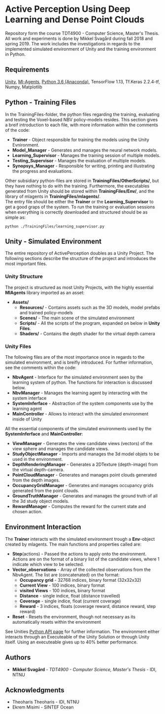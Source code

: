 # Active Perception Using Deep Learning and Dense Point Clouds

Repository form the course TDT4900 - Computer Science, Master's Thesis. All work and experiments is done by Mikkel Svagård during fall 2018 and spring 2019.
The work includes the investigations in regards to the implemented simulated environment of Unity and the training environment in Python.

## Requirements
[Unity](https://unity3d.com/get-unity/download),
[Ml-Agents](https://github.com/Unity-Technologies/ml-agents),
[Python 3.6 (Anaconda)](https://www.anaconda.com/),
TensorFlow 1.13,
Tf.Keras 2.2.4-tf,
Numpy,
Matplotlib

## Python - Training Files
In the TrainingFiles-folder, the python files regarding the training, evaluating and testing the Voxel-based NBV policy-models resides.
This section gives a breif introduction to each file, with more information within the comments of the code:
* **Trainer** - Object responsible for training the models using the Unity Evnironment.
* **Model_Manager** - Generates and manages the neural network models.
* **Learning_Supervisor** - Manages the training session of multiple models.
* **Testing_Supervisor** - Manages the evaluation of multiple models.
* **Synopsys_Manager** - Responsible for writing, printing and illustrating the progress and evaluations.

Other subsidiary python-files are stored in **TrainingFiles/OtherScripts/**, but they have nothing to do with the training.
Furthermore, the executables generated from Unity should be stored within **TrainingFiles/Env/**, and the library of mlagents in **TrainingFiles/mlagents/**.  
The entry file should be either the **Trainer** or the **Learning_Supervisor** to get a good graps of the system.
To run the training or evaluation sessions when everything is correctly downloaded and structured should be as simple as:  

```
python ./TrainingFiles/learning_supervisor.py
```
## Unity - Simulated Environment
The entire repository of ActivePerception doubles as a Unity Project. The following sections describe the structure of the project and introduces the most important files.

### Unity Structure
The project is structured as most Unity Projects, with the highly essential **MlAgents** library imported as an asset:
* **Assets/**
  * **Resources/** - Contains assets such as the 3D models, model prefabs and trained policy-models
  * **Scenes/** - The main scene of the simulated environment
  * **Scripts/** - All the scripts of the program, expanded on below in **Unity Files**.
  * **Shaders/** - Contains the depth shader for the virtual depth camera

### Unity Files
 The following files are of the most importance once in regards to the simulated environment, and is breifly introduced. For further information, see the comments within the code:
* **NbvAgent** - Interface for the simulated environment seen by the learning system of python. The functions for interaction is discussed below.
* **NbvManager** - Manages the learning agent by interacting with the system interface
* **SystemInferface** - Abstraction of the system components use by the learning agent
* **MainController** - Allows to interact with the simulated environment inside of Unity


All the essential components of the simulated environments used by the **SystemInferface** and **MainController**:
* **ViewManager** - Generates the view candidate views (vectors) of the view sphere and manages the candidate views.
* **StudyObjectManager** - Imports and manages the 3d model objets to be used in the environment.
* **DepthRenderingManager** - Generates a 2DTexture (depth-image) from the virtual depth-camera.
* **PointCloudManager** - Generates and manages point clouds generated from the depth images.
* **OccupancyGridManager** - Generates and manages occupancy grids generated from the point clouds.
* **GroundTruthManager** - Generates and manages the ground truth of all the 3d study object models.
* **RewardManager** - Computes the reward for the current state and chosen action.

## Environment Interaction
The **Trainer** interacts with the simulated environment trough a **Env**-object created by mlagents.
The main functions and properties called are:
* **Step**(actions) - Passed the actions to apply onto the environment. Actions are on the format of a binary list of the candidate views, where 1 indicate which view to be selected.
* **Vector_observations** - Array of the collected observations from the NbvAgent. The list are (concatenated) on the format:
  * **Occupancy grid** - 32768 indices, binary format (32x32x32)
  * **Current View** - 100 indices, binary format
  * **visited Views** - 100 indices, binary format
  * **Distance** - single indice, float (distance travelled)
  * **Coverage** - single indice, float (current coverage)
  * **Reward** - 3 indices, floats (coverage reward, distance reward, step reward)
* **Reset** - Resets the environment, though not necessary as its automatically resets within the environment  

See Unities [Python API page](https://github.com/Unity-Technologies/ml-agents/blob/master/docs/Python-API.md) for further information.
The environment either interacts through an Executeable of the Unity Solution or through Unity itself. Using an executeable gives up to 40% better performance.


## Authors

* **Mikkel Svagård** - *TDT4900 - Computer Science, Master's Thesis* - IDI, NTNU

## Acknowledgments

* Theoharis Theoharis - IDI, NTNU
* Ekrem Misimi - SINTEF Ocean

